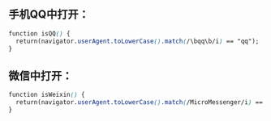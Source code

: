 ## 手机QQ中打开：
```css
function isQQ() {
  return(navigator.userAgent.toLowerCase().match(/\bqq\b/i) == "qq");
}
```
## 微信中打开：
```css
function isWeixin() {
  return(navigator.userAgent.toLowerCase().match(/MicroMessenger/i) == "micromessenger");
}
```
